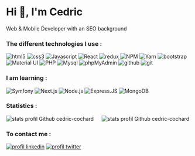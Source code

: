 <h1>Hi 👋, I'm Cedric</h1>

<div>
<p>
  Web & Mobile Developer with an SEO background 
  <img src="https://cdn-icons-png.flaticon.com/512/197/197560.png" width="15"/> 
</p>
</div>

<h3>The different technologies I use :</h3>
<section>  
  <img src="https://img.shields.io/badge/HTML5-E34F26?style=for-the-badge&logo=html5&logoColor=white" alt="html5"/>
  <img src="https://img.shields.io/badge/CSS3-1572B6?style=for-the-badge&logo=css3&logoColor=white" alt="css3"/>
  <img src="https://img.shields.io/badge/JavaScript-F7DF1E?style=for-the-badge&logo=javascript&logoColor=black" alt="Javascript"/>
  <img src="https://img.shields.io/badge/React-20232A?style=for-the-badge&logo=react&logoColor=61DAFB" alt="React"/>
  <img src="https://img.shields.io/badge/Redux-593D88?style=for-the-badge&logo=redux&logoColor=white" alt="redux"/>
  <img src="https://img.shields.io/badge/NPM-FF0000?style=for-the-badge&logo=npm&logoColor=white" alt="NPM"/>
  <img src="https://img.shields.io/badge/Yarn-1572B6?style=for-the-badge&logo=yarn&logoColor=white" alt="Yarn"/>
  <img src="https://img.shields.io/badge/Bootstrap-563D7C?style=for-the-badge&logo=bootstrap&logoColor=white" alt="bootstrap"/>
  <img src="https://img.shields.io/badge/Material.ui-1572B6?style=for-the-badge&logo=css3&logoColor=white" alt="Material UI"/>
  <img src="https://img.shields.io/badge/PHP-777BB4?style=for-the-badge&logo=php&logoColor=white" alt="PHP"/>
  <img src="https://img.shields.io/badge/MySQL-005C84?style=for-the-badge&logo=mysql&logoColor=white" alt="Mysql"/>
  <img src="https://img.shields.io/badge/phpmyadmin-777BB4?style=for-the-badge&logo=phpmyadmin&logoColor=white" alt="phpMyAdmin"/>
  <img src="https://img.shields.io/badge/GitHub-100000?style=for-the-badge&logo=github&logoColor=white" alt="github"/>
  <img src="https://img.shields.io/badge/Git-100000?style=for-the-badge&logo=git&logoColor=#F15133" alt="git"/></br>
 </section>
 
 <h3>I am learning :</h3>

 <section>
   <img src="https://img.shields.io/badge/Symfony-100000?style=for-the-badge&logo=symfony&logoColor=white" alt="Symfony"/>
   <img src="https://img.shields.io/badge/Next.js-20232A?style=for-the-badge&logo=next.js&logoColor=61DAFB" alt="Next.js"/>
   <img src="https://img.shields.io/badge/Node.js-43853D?style=for-the-badge&logo=node.js&logoColor=white" alt="Node.js"/>
   <img src="https://img.shields.io/badge/Express.js-AAAAAA?style=for-the-badge&logo=express&logoColor=black" alt="Express.JS"/>
   <img src="https://img.shields.io/badge/MongoDB-13aa52?style=for-the-badge&logo=mongodb&logoColor=white" alt="MongoDB"/>
 </section>

<h3>Statistics :</h3>
<section>
   <img src="https://github-readme-stats.vercel.app/api/top-langs/?username=cedric-cochard&langs_count=8&theme=blue-green" alt= "stats profil Github cedric-cochard" />
   <span>&emsp;</span>
   <img src="https://github-readme-streak-stats.herokuapp.com/?user=cedric-cochard&theme=blue-green" alt= "stats profil Github cedric-cochard" />
</section>
 
<h3>To contact me :</h3>
<a href='https://www.linkedin.com/in/cedric-cochard/'><img src='https://img.shields.io/badge/LinkedIn-0077B5?style=for-the-badge&logo= linkedin&logoColor=white' alt="profil linkedin" /></a>
<a href='https://twitter.com/cedriccochard'><img src='https://img.shields.io/badge/Twitter-1DA1F2?style=for-the-badge&logo=twitter&logoColor=white' alt="profil twitter"/></a>
